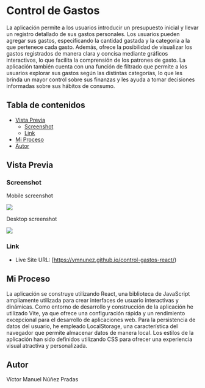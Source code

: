 # Control de Gastos

La aplicación permite a los usuarios introducir un presupuesto inicial y llevar un registro detallado de sus gastos personales. Los usuarios pueden agregar sus gastos, especificando la cantidad gastada y la categoría a la que pertenece cada gasto. Además, ofrece la posibilidad de visualizar los gastos registrados de manera clara y concisa mediante gráficos interactivos, lo que facilita la comprensión de los patrones de gasto. La aplicación también cuenta con una función de filtrado que permite a los usuarios explorar sus gastos según las distintas categorías, lo que les brinda un mayor control sobre sus finanzas y les ayuda a tomar decisiones informadas sobre sus hábitos de consumo.
## Tabla de contenidos
  - [Vista Previa](#vista-previa)
    - [Screenshot](#screenshot)
    - [Link](#link)
  - [Mi Proceso](#mi-proceso)
  - [Autor](#autor)


## Vista Previa

### Screenshot
Mobile screenshot

![](public/img/screenshot/Mobile.png)

Desktop screenshot

![](public/img/screenshot/Desktop.png)

### Link

- Live Site URL: [https://vmnunez.github.io/control-gastos-react/)

## Mi Proceso
La aplicación se construye utilizando React, una biblioteca de JavaScript ampliamente utilizada para crear interfaces de usuario interactivas y dinámicas. Como entorno de desarrollo y construcción de la aplicación he utilizado Vite, ya que ofrece una configuración rápida y un rendimiento excepcional para el desarrollo de aplicaciones web. Para la persistencia de datos del usuario, he empleado LocalStorage, una característica del navegador que permite almacenar datos de manera local. Los estilos de la aplicación han sido definidos utilizando CSS para ofrecer una experiencia visual atractiva y personalizada.

## Autor
Víctor Manuel Núñez Pradas
